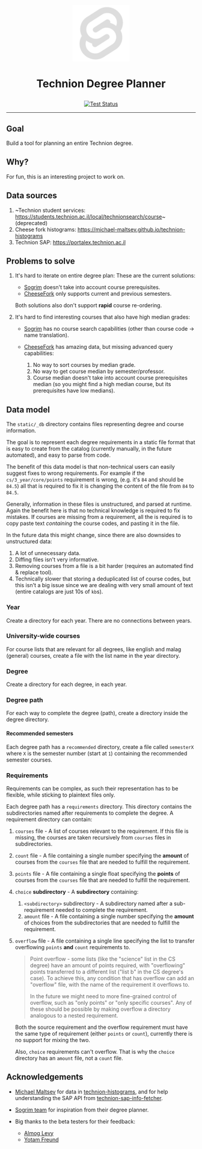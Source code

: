 <p align="center">
  <img src="https://raw.githubusercontent.com/selfint/degree-planner/refs/heads/main/static/favicon.png" alt="Technion degree planner logo" width="150"/>
</p>

<h1><p align="center">Technion Degree Planner</p></h1>

<p align="center">
  <a href="https://github.com/selfint/degree-planner/actions/workflows/test.yml">
    <img src="https://github.com/selfint/degree-planner/actions/workflows/test.yml/badge.svg" alt="Test Status">
  </a>
</p>

---

## Goal

Build a tool for planning an entire Technion degree.

## Why?

For fun, this is an interesting project to work on.

## Data sources

1. ~Technion student services: https://students.technion.ac.il/local/technionsearch/course~ (deprecated)
1. Cheese fork histograms: https://michael-maltsev.github.io/technion-histograms
1. Technion SAP: https://portalex.technion.ac.il

## Problems to solve

1. It's hard to iterate on entire degree plan:
   These are the current solutions:

   - [Sogrim](https://students.sogrim.org/) doesn't take into account course prerequisites.
   - [CheeseFork](https://cheesefork.cf/) only supports current and previous semesters.

   Both solutions also don't support **rapid** course re-ordering.

1. It's hard to find interesting courses that also have high median grades:

   - [Sogrim](https://students.sogrim.org/) has no course search capabilities
     (other than course code -> name translation).

   - [CheeseFork](https://cheesefork.cf/) has amazing data, but missing advanced query capabilities:
     1. No way to sort courses by median grade.
     1. No way to get course median by semester/professor.
     1. Course median doesn't take into account course prerequisites median
        (so you might find a high median course, but its prerequisites have low medians).

## Data model

The `static/_db` directory contains files representing degree and course information.

The goal is to represent each degree requirements in a static file format that is easy
to create from the catalog (currently manually, in the future automated), and easy to
parse from code.

The benefit of this data model is that non-technical users can easily suggest fixes
to wrong requirements. For example if the `cs/3_year/core/points` requirement is wrong,
(e.g. it's `84` and should be `84.5`) all that is required to fix it is changing the
content of the file from `84` to `84.5`.

Generally, information in these files is unstructured, and parsed at runtime. Again
the benefit here is that no technical knowledge is required to fix mistakes. If courses
are missing from a requirement, all the is required is to copy paste text _containing_ the
course codes, and pasting it in the file.

In the future data this might change, since there are also downsides to unstructured data:

1. A lot of unnecessary data.
2. Diffing files isn't very informative.
3. Removing courses from a file is a bit harder (requires an automated find & replace tool).
4. Technically slower that storing a deduplicated list of course codes, but this isn't a
   big issue since we are dealing with very small amount of text (entire catalogs are just 10s of `kb`s).

### Year

Create a directory for each year. There are no connections between years.

### University-wide courses

For course lists that are relevant for all degrees, like english and malag
(general) courses, create a file with the list name in the year directory.

### Degree

Create a directory for each degree, in each year.

### Degree path

For each way to complete the degree (path), create a directory inside the degree directory.

#### Recommended semesters

Each degree path has a `recommended` directory, create a file called `semesterX` where
`X` is the semester number (start at `1`) containing the recommended semester courses.

### Requirements

Requirements can be complex, as such their representation has to be flexible, while sticking
to plaintext files only.

Each degree path has a `requirements` directory. This directory contains the subdirectories
named after requirements to complete the degree. A requirement directory can contain:

1. `courses` file - A list of courses relevant to the requirement. If this file is missing,
   the courses are taken recursively from `courses` files in subdirectories.
1. `count` file - A file containing a single number specifying the **amount** of courses
   from the `courses` file that are needed to fulfill the requirement.
1. `points` file - A file containing a single float specifying the **points** of courses
   from the `courses` file that are needed to fulfill the requirement.
1. `choice` **subdirectory** - A **subdirectory** containing:
   1. `<subdirectory>` subdirectory - A subdirectory named after a sub-requirement needed
      to complete the requirement.
   1. `amount` file - A file containing a single number specifying the **amount** of choices
      from the subdirectories that are needed to fulfill the requirement.
1. `overflow` file - A file containing a single line specifying the list to transfer
   overflowing `points` **and** `count` requirements to.

   > Point overflow - some lists (like the "science" list in the CS degree) have an amount
   > of points required, with "overflowing" points transferred to a different list ("list b"
   > in the CS degree's case). To achieve this, any condition that has overflow can add an
   > "overflow" file, with the name of the requirement it overflows to.
   >
   > In the future we might need to more fine-grained control of overflow,
   > such as "only points" or "only specific courses". Any of these should
   > be possible by making overflow a directory analogous to a nested
   > requirement.

   Both the source requirement and the overflow requirement must have the same type
   of requirement (either `points` or `count`), currently there is no support for
   mixing the two.

   Also, `choice` requirements can't overflow. That is why the `choice` directory
   has an `amount` file, not a `count` file.

## Acknowledgements

- [Michael Maltsev](https://github.com/michael-maltsev) for data in
  [technion-histograms](https://github.com/michael-maltsev/technion-histograms),
  and for help understanding the SAP API from
  [technion-sap-info-fetcher](https://github.com/michael-maltsev/technion-sap-info-fetcher).

- [Sogrim team](https://github.com/sogrim/technion-sogrim) for inspiration from
  their degree planner.

- Big thanks to the beta testers for their feedback:

  - [Almog Levy](https://github.com/Almoglevy2k)
  - [Yotam Freund](https://github.com/freundyotam)
